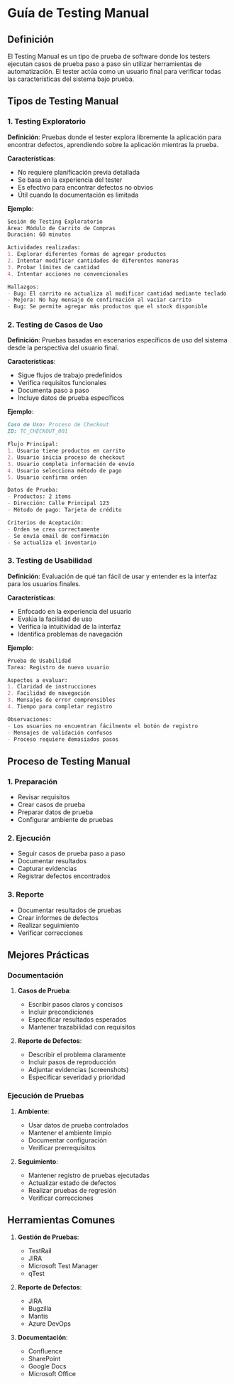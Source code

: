 # Guía de Testing Manual

## Definición

El Testing Manual es un tipo de prueba de software donde los testers ejecutan casos de prueba paso a paso sin utilizar herramientas de automatización. El tester actúa como un usuario final para verificar todas las características del sistema bajo prueba.

## Tipos de Testing Manual

### 1. Testing Exploratorio

**Definición**: Pruebas donde el tester explora libremente la aplicación para encontrar defectos, aprendiendo sobre la aplicación mientras la prueba.

**Características**:
- No requiere planificación previa detallada
- Se basa en la experiencia del tester
- Es efectivo para encontrar defectos no obvios
- Útil cuando la documentación es limitada

**Ejemplo**:
```markdown
Sesión de Testing Exploratorio
Área: Módulo de Carrito de Compras
Duración: 60 minutos

Actividades realizadas:
1. Explorar diferentes formas de agregar productos
2. Intentar modificar cantidades de diferentes maneras
3. Probar límites de cantidad
4. Intentar acciones no convencionales

Hallazgos:
- Bug: El carrito no actualiza al modificar cantidad mediante teclado
- Mejora: No hay mensaje de confirmación al vaciar carrito
- Bug: Se permite agregar más productos que el stock disponible
```

### 2. Testing de Casos de Uso

**Definición**: Pruebas basadas en escenarios específicos de uso del sistema desde la perspectiva del usuario final.

**Características**:
- Sigue flujos de trabajo predefinidos
- Verifica requisitos funcionales
- Documenta paso a paso
- Incluye datos de prueba específicos

**Ejemplo**:
```markdown
Caso de Uso: Proceso de Checkout
ID: TC_CHECKOUT_001

Flujo Principal:
1. Usuario tiene productos en carrito
2. Usuario inicia proceso de checkout
3. Usuario completa información de envío
4. Usuario selecciona método de pago
5. Usuario confirma orden

Datos de Prueba:
- Productos: 2 items
- Dirección: Calle Principal 123
- Método de pago: Tarjeta de crédito

Criterios de Aceptación:
- Orden se crea correctamente
- Se envía email de confirmación
- Se actualiza el inventario
```

### 3. Testing de Usabilidad

**Definición**: Evaluación de qué tan fácil de usar y entender es la interfaz para los usuarios finales.

**Características**:
- Enfocado en la experiencia del usuario
- Evalúa la facilidad de uso
- Verifica la intuitividad de la interfaz
- Identifica problemas de navegación

**Ejemplo**:
```markdown
Prueba de Usabilidad
Tarea: Registro de nuevo usuario

Aspectos a evaluar:
1. Claridad de instrucciones
2. Facilidad de navegación
3. Mensajes de error comprensibles
4. Tiempo para completar registro

Observaciones:
- Los usuarios no encuentran fácilmente el botón de registro
- Mensajes de validación confusos
- Proceso requiere demasiados pasos
```

## Proceso de Testing Manual

### 1. Preparación

- Revisar requisitos
- Crear casos de prueba
- Preparar datos de prueba
- Configurar ambiente de pruebas

### 2. Ejecución

- Seguir casos de prueba paso a paso
- Documentar resultados
- Capturar evidencias
- Registrar defectos encontrados

### 3. Reporte

- Documentar resultados de pruebas
- Crear informes de defectos
- Realizar seguimiento
- Verificar correcciones

## Mejores Prácticas

### Documentación

1. **Casos de Prueba**:
   - Escribir pasos claros y concisos
   - Incluir precondiciones
   - Especificar resultados esperados
   - Mantener trazabilidad con requisitos

2. **Reporte de Defectos**:
   - Describir el problema claramente
   - Incluir pasos de reproducción
   - Adjuntar evidencias (screenshots)
   - Especificar severidad y prioridad

### Ejecución de Pruebas

1. **Ambiente**:
   - Usar datos de prueba controlados
   - Mantener el ambiente limpio
   - Documentar configuración
   - Verificar prerrequisitos

2. **Seguimiento**:
   - Mantener registro de pruebas ejecutadas
   - Actualizar estado de defectos
   - Realizar pruebas de regresión
   - Verificar correcciones

## Herramientas Comunes

1. **Gestión de Pruebas**:
   - TestRail
   - JIRA
   - Microsoft Test Manager
   - qTest

2. **Reporte de Defectos**:
   - JIRA
   - Bugzilla
   - Mantis
   - Azure DevOps

3. **Documentación**:
   - Confluence
   - SharePoint
   - Google Docs
   - Microsoft Office
